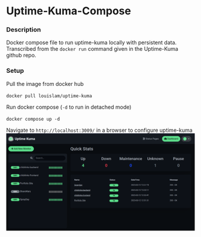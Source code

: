 # Uptime-Kuma-Compose
### Description
Docker compose file to run uptime-kuma locally with persistent data. Transcribed from the ` docker run ` command given in the Uptime-Kuma github repo.

### Setup

Pull the image from docker hub

 `docker pull louislam/uptime-kuma`

Run docker compose (`-d` to run in detached mode)

 `docker compose up -d`

Navigate to `http://localhost:3009/` in a browser to configure uptime-kuma
![alt image](utkuma.png)

